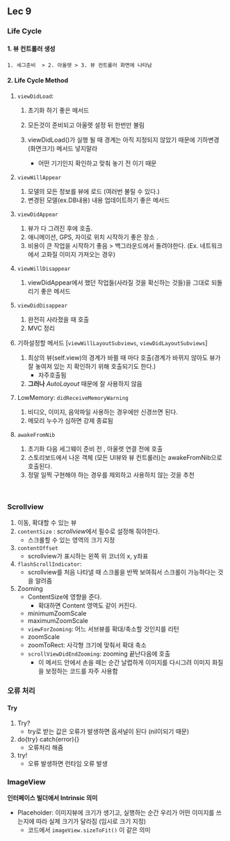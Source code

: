 ## Lec 9



### Life Cycle

#### 1. 뷰 컨트롤러 생성

 	1. 세그준비  > 2. 아울렛 > 3. 뷰 컨트롤러 화면에 나타남





#### 2. Life Cycle Method

<!--*생명주기 메서드: super.LifeCycleMethod()꼭 해주기!-->

1. `viewDidLoad`:
   1. 초기화 하기 좋은 메서드

   2. 모든것이 준비되고 아울렛 설정 뒤 한번만 불림

   3. viewDidLoad()가 실행 될 때 경계는 아직 지정되지 않았기 때문에 기하변경(화면크기) 메서드 넣지말라

      - 어떤 기기인지 확인하고 맞춰 놓기 전 이기 때문

2. `viewWillAppear`

   1. 모델의 모든 정보를 뷰에 로드 (여러번 불릴 수 있다.)
   2. 변경된 모델(ex.DB내용) 내용 업데이트하기 좋은 메서드

3. `viewDidAppear`

   1. 뷰가 다 그려진 후에 호출.
   2. 애니메이션, GPS, 자이로 위치 시작하기 좋은 장소 .
   3. 비용이 큰 작업을 시작하기 좋음 > 백그라운드에서 돌려야한다. (Ex. 네트워크에서 고화질 이미지 가져오는 경우)

4. `viewWillDisappear`

   1. viewDidAppear에서 했던 작업들(사라질 것을 확신하는 것들)을 그대로 되돌리기 좋은 메서드

5. `viewDidDisappear`

   1. 완전히 사라졌을 때 호출
   2. MVC 정리

6. 기하설정할 메서드 [`viewWillLayoutSubviews`,  `viewDidLayoutSubviews`]

   1. 최상의 뷰(self.view)의 경계가 바뀔 때 마다 호출(경계가 바뀌지 않아도 뷰가 잘 놓여져 있는 지 확인하기 위해 호출되기도 한다.)
      - 자주호출됨
   2. **그러나** *AutoLayout* 때문에 잘 사용하지 않음

7. LowMemory: `didReceiveMemoryWarning`
   1. 비디오, 이미지, 음악파일 사용하는 경우에만 신경쓰면 된다.
   2. 메모리 누수가 심하면 강제 종료됨
8. `awakeFromNib`
   1. 초기화 다음 세그웨이 준비 전 , 아울렛 연결 전에 호출
   2. 스토리보드에서 나온 객체 (모든 UI뷰와 뷰 컨트롤러)는 awakeFromNib으로 호출된다.
   3. 정말 일찍 구현해야 하는 경우를 제외하고 사용하지 않는 것을 추천


​       

### Scrollview

1. 이동, 확대할 수 있는 뷰
2. `contentSize` : *scrollview*에서 필수로 설정해 줘야한다.
   - 스크롤할 수 있는 영역의 크기 지정
3. `contentOffset`
   - scrollview가 표시하는 왼쪽 위 코너의 x, y좌표
4. `flashScrollIndicator`: 
   - scrollview를 처음 나타낼 때 스크롤을 반짝 보여줘서 스크롤이 가능하다는 것을 알려줌
5. Zooming
   - ContentSize에 영향을 준다.
     - 확대하면 Content 영역도 같이 커진다.
   - minimumZoomScale
   - maximumZoomScale
   - `viewForZooming`: 어느 서브뷰를 확대/축소할 것인지를 리턴
   - zoomScale
   - zoomToRect: 사각형 크기에 맞춰서 확대 축소
   - `scrollViewDidEndZooming`: zooming 끝난다음에 호출
     - 이 메서드 안에서 손을 떼는 순간 날렵하게 이미지를 다시그려 이미지 화질을 보정하는 코드를 자주 사용함



### 오류 처리

#### Try

1. Try? 
   - try로 받는 값은 오류가 발생하면 옵셔널이 된다 (nil이되기 때문)
2. do{try} catch(error){}
   - 오류처리 해줌
3. try!
   - 오류 발생하면 런타임 오류 발생



### ImageView

**인터페이스 빌더에서 Intrinsic 의미** 

- Placeholder: 이미지뷰에 크기가 생기고, 실행하는 순간 우리가 어떤 이미지를 쓰는지에 따라 실제 크기가 달라짐 (임시로 크기 지정) 
  - 코드에서 `imageView.sizeToFit()` 이 같은 의미
